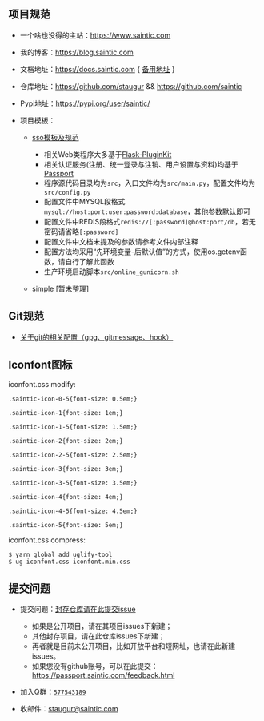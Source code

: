 ## 项目规范

- 一个啥也没得的主站：https://www.saintic.com

- 我的博客：https://blog.saintic.com

- 文档地址：https://docs.saintic.com { [备用地址](https://saintic-docs.readthedocs.io "备用地址") }

- 仓库地址：https://github.com/staugur && https://github.com/saintic

- Pypi地址：https://pypi.org/user/saintic/

- 项目模板：

    - [sso模板及规范](tpl/sso)
        * 相关Web类程序大多基于[Flask-PluginKit](https://github.com/staugur/Flask-PluginKit)
        * 相关认证服务(注册、统一登录与注销、用户设置与资料)均基于[Passport](https://github.com/staugur/passport)
        * 程序源代码目录均为`src`，入口文件均为`src/main.py`，配置文件均为`src/config.py`
        * 配置文件中MYSQL段格式 `mysql://host:port:user:password:database`，其他参数默认即可
        * 配置文件中REDIS段格式`redis://[:password]@host:port/db`，若无密码请省略`[:password]`
        * 配置文件中文档未提及的参数请参考文件内部注释
        * 配置方法均采用“先环境变量-后默认值”的方式，使用os.getenv函数，请自行了解此函数
        * 生产环境启动脚本`src/online_gunicorn.sh`

    - simple [暂未整理]


## Git规范

- [关于git的相关配置（gpg、gitmessage、hook）](git.md)

## Iconfont图标

iconfont.css modify:

```
.saintic-icon-0-5{font-size: 0.5em;}

.saintic-icon-1{font-size: 1em;}

.saintic-icon-1-5{font-size: 1.5em;}

.saintic-icon-2{font-size: 2em;}

.saintic-icon-2-5{font-size: 2.5em;}

.saintic-icon-3{font-size: 3em;}

.saintic-icon-3-5{font-size: 3.5em;}

.saintic-icon-4{font-size: 4em;}

.saintic-icon-4-5{font-size: 4.5em;}

.saintic-icon-5{font-size: 5em;}
```

iconfont.css compress:

```
$ yarn global add uglify-tool
$ ug iconfont.css iconfont.min.css
```

## 提交问题

* 提交问题：[封存仓库请在此提交issue](https://satic.io/issues "封存仓库请在此提交issue")

    - 如果是公开项目，请在其项目issues下新建；
    - 其他封存项目，请在此仓库issues下新建；
    - 再者就是目前未公开项目，比如开放平台和短网址，也请在此新建issues。
    - 如果您没有github账号，可以在此提交：https://passport.saintic.com/feedback.html

* 加入Q群：[`577543189`](https://jq.qq.com/?_wv=1027&k=5aZyCMV)

* 收邮件：[staugur@saintic.com](mailto:staugur@saintic.com)

